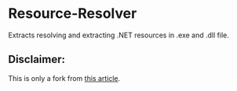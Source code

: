 # Resource-Resolver
Extracts resolving and extracting .NET resources in .exe and .dll file.

## Disclaimer: 
This is only a fork from [this article](https://www.codeproject.com/Articles/285720/Extract-Images-and-Icons-of-NET-Resources).

